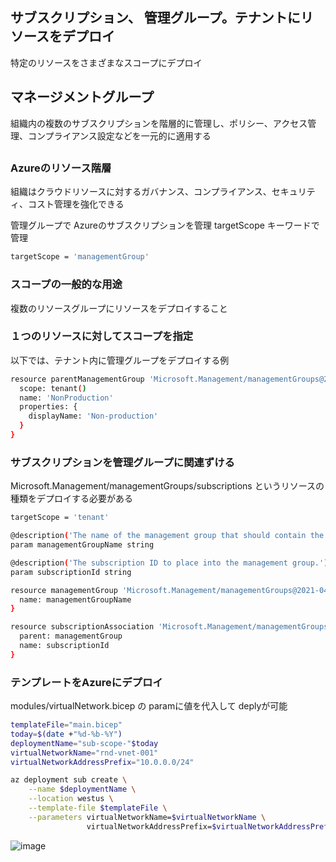 ## サブスクリプション、 管理グループ。テナントにリソースをデプロイ

特定のリソースをさまざまなスコープにデプロイ

## マネージメントグループ
組織内の複数のサブスクリプションを階層的に管理し、ポリシー、アクセス管理、コンプライアンス設定などを一元的に適用する

## 


### Azureのリソース階層

組織はクラウドリソースに対するガバナンス、コンプライアンス、セキュリティ、コスト管理を強化できる

管理グループで Azureのサブスクリプションを管理
targetScope キーワードで管理
```sh
targetScope = 'managementGroup'
```


### スコープの一般的な用途 
複数のリソースグループにリソースをデプロイすること


### １つのリソースに対してスコープを指定
以下では、テナント内に管理グループをデプロイする例
```sh
resource parentManagementGroup 'Microsoft.Management/managementGroups@2020-05-01' = {
  scope: tenant()
  name: 'NonProduction'
  properties: {
    displayName: 'Non-production'
  }
}
```

### サブスクリプションを管理グループに関連ずける
Microsoft.Management/managementGroups/subscriptions というリソースの種類をデプロイする必要がある
```sh
targetScope = 'tenant'

@description('The name of the management group that should contain the subscription.')
param managementGroupName string

@description('The subscription ID to place into the management group.')
param subscriptionId string

resource managementGroup 'Microsoft.Management/managementGroups@2021-04-01' existing = {
  name: managementGroupName
}

resource subscriptionAssociation 'Microsoft.Management/managementGroups/subscriptions@2021-04-01' = {
  parent: managementGroup
  name: subscriptionId
}
```



### テンプレートをAzureにデプロイ
modules/virtualNetwork.bicep  の paramに値を代入して deplyが可能
```sh
templateFile="main.bicep"
today=$(date +"%d-%b-%Y")
deploymentName="sub-scope-"$today
virtualNetworkName="rnd-vnet-001"
virtualNetworkAddressPrefix="10.0.0.0/24"

az deployment sub create \
    --name $deploymentName \
    --location westus \
    --template-file $templateFile \
    --parameters virtualNetworkName=$virtualNetworkName \
                 virtualNetworkAddressPrefix=$virtualNetworkAddressPrefix
```


![image](https://github.com/rensawamo/bicep_containers/assets/106803080/0a791c53-0d7c-4249-a09c-ef91331521fe)




























